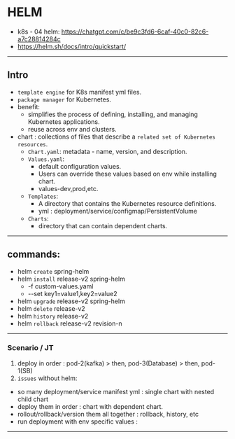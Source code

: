 # HELM
- k8s - 04 helm: https://chatgpt.com/c/be9c3fd6-6caf-40c0-82c6-a7c28814284c
- https://helm.sh/docs/intro/quickstart/
---
## Intro
- `template engine` for K8s manifest yml files.
- `package manager` for Kubernetes.
- benefit:
  - simplifies the process of defining, installing, and managing Kubernetes applications.
  - reuse across env and clusters.
- chart : collections of files that describe a `related set of Kubernetes resources`.
  - `Chart.yaml`: metadata - name, version, and description.
  - `Values.yaml`: 
    - default configuration values.
    - Users can override these values based on env while installing chart.
    - values-dev,prod,etc.
  - `Templates`: 
    - A directory that contains the Kubernetes resource definitions. 
    - yml : deployment/service/configmap/PersistentVolume 
  - `Charts`: 
    - directory that can contain dependent charts.

---
## commands:
- helm `create` spring-helm
- helm `install` release-v2 spring-helm 
  * -f custom-values.yaml
  * --set key1=value1,key2=value2
- helm `upgrade` release-v2 spring-helm
- helm `delete` release-v2
- helm `history` release-v2
- helm `rollback` release-v2 revision-n
---
### Scenario / JT
1. deploy in order :  pod-2(kafka) >  then, pod-3(Database) > then, pod-1(SB)
2. `issues` without helm:
- so many deployment/service manifest yml : single chart with nested child chart
- deploy them in order : chart with dependent chart.
- rollout/rollback/version them all together : rollback, history, etc
- run deployment with env specific values :

---

